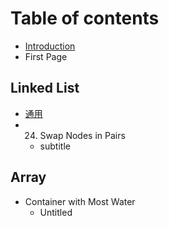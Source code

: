 # Table of contents

* [Introduction](README.md)
* First Page

## Linked List

* [通用](linked-list/206.-reverse-linked-list.md)
* 24. Swap Nodes in Pairs
  * subtitle

## Array

* Container with Most Water
  * Untitled

